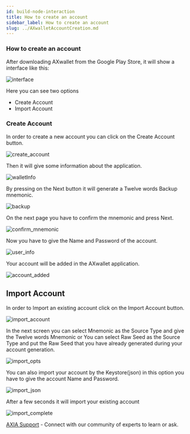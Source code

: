 ```yaml
---
id: build-node-interaction
title: How to create an account
sidebar_label: How to create an account
slug: ../AXwalletAccountCreation.md
---
```



### How to create an account
After downloading AXwallet from the Google Play Store, it will show a interface like this:

![interface](../assets/wallet/wallet_interface.png)

Here you can see two options
* Create Account
* Import Account

### Create Account

In order to create a new account you can click on the Create Account button.

![create_account](../assets/wallet/create_account.png)

Then it will give some information about the application.

![walletInfo](../assets/wallet/wallet_info.png)

By pressing on the Next button it will generate a Twelve words Backup mnemonic.

![backup](../assets/wallet/backup.png)

On the next page you have to confirm the mnemonic and press Next. 

![confirm_mnemonic](../assets/wallet/confirm_mnemonic.png)

Now you have to give the Name and Password of the account. 

![user_info](../assets/wallet/user_info.png)

Your account will be added in the AXwallet application.

![account_added](../assets/wallet/account_added.png)

## Import Account

In order to Import an existing account click on the Import Account button.

![import_account](../assets/wallet/import.png)

In the next screen you can select Mnemonic as the Source Type and give the Twelve words Mnemonic or You can select Raw Seed as the Source Type and put the Raw Seed that you have already generated during your account generation.

![import_opts](../assets/wallet/import_opts.png)

You can also import your account by the Keystore(json) in this option you have to give the account Name and Password.

![import_json](../assets/wallet/import_json.png)

 After a few seconds it will import your existing account

![import_complete](../assets/wallet/import_complete.png)


[AXIA Support](https://discord.gg/axianetwork) - Connect with our community of experts to learn or ask.

